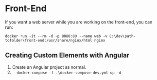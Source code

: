 # Front-End

If you want a web server while you are working on the front-end, you can run:

`docker run -it --rm -d -p 8080:80 --name web -v C:\dev\path-tofolder\front-end:/usr/share/nginx/html nginx`


## Creating Custom Elements with Angular

1. Create an Angular project as normal.
2.  `  docker-compose -f .\docker-compose-dev.yml up -d`